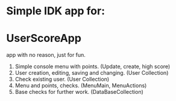 ﻿Simple IDK app for:
==

UserScoreApp
=
app with no reason, just for fun.
1. Simple console menu with points. (Update, create, high score)
2. User creation, editing, saving and changing. (User Collection)
3. Check existing user. (User Collection)
4. Menu and points, checks. (MenuMain, MenuActions)
5. Base checks for further work. (DataBaseCollection)
